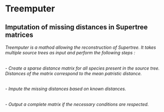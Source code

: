 # Treemputer

## Imputation of missing distances in Supertree matrices

###### Treemputer is a mathod allowing the reconstruction of Supertree. It takes multiple source trees as input and perform the following steps :
######    - Create a sparse distance matrix for all species present in the source tree. Distances of the matrix correspond to the mean patristic distance.
######    - Impute the missing distances based on known distances.
######    - Output a complete matrix if the necessary conditions are respected.
